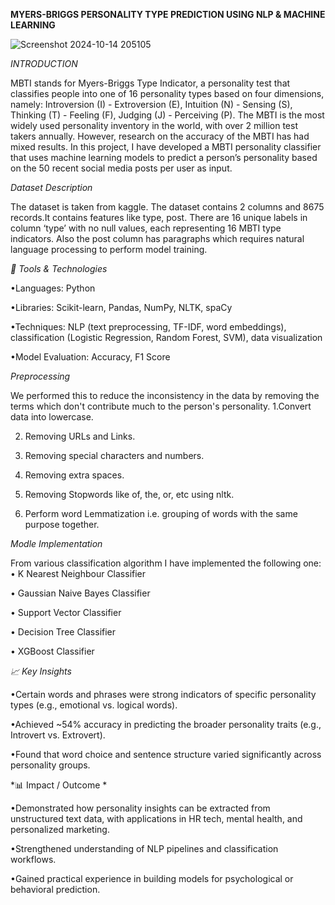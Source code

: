 **MYERS-BRIGGS PERSONALITY TYPE PREDICTION USING NLP & MACHINE LEARNING**

![Screenshot 2024-10-14 205105](https://github.com/user-attachments/assets/05550b36-77a6-4945-b0cb-5f259d426223)

*INTRODUCTION*

MBTI stands for Myers-Briggs Type Indicator, a personality test that classifies people into one of 16 personality types based on four dimensions, namely: Introversion (I) - Extroversion (E), Intuition (N) - Sensing (S), Thinking (T) - Feeling (F), Judging (J) - Perceiving (P). The MBTI is the most widely used personality inventory in the world, with over 2 million test takers annually. However, research on the accuracy of the MBTI has had mixed results. In this project, I have developed a MBTI personality classifier that uses machine learning models to predict a person’s personality based on the 50 recent social media posts per user as input.

*Dataset Description*

The dataset is taken from kaggle. The dataset contains 2 columns and 8675 records.It contains features like type, post. There are 16 unique labels in column ‘type’ with no null values, each representing 16 MBTI type indicators. Also the post column has paragraphs which requires natural language processing to perform model training.

*🧰 Tools & Technologies*

•Languages: Python

•Libraries: Scikit-learn, Pandas, NumPy, NLTK, spaCy

•Techniques: NLP (text preprocessing, TF-IDF, word embeddings), classification (Logistic Regression, Random Forest, SVM), data visualization

•Model Evaluation: Accuracy, F1 Score

*Preprocessing*

We performed this to reduce the inconsistency in the data by removing the terms which don't contribute much to the person's personality.
1.Convert data into lowercase.

2.  Removing URLs and Links.

3. Removing special characters and numbers.
   
4. Removing extra spaces.
  
5. Removing Stopwords like of, the, or, etc using nltk.
  
6. Perform word Lemmatization i.e. grouping of words with the same purpose together.

*Modle Implementation*

From various classification algorithm I have implemented the following one:
• K Nearest Neighbour Classifier

• Gaussian Naive Bayes Classifier

• Support Vector Classifier

• Decision Tree Classifier

• XGBoost Classifier

*📈 Key Insights*

•Certain words and phrases were strong indicators of specific personality types (e.g., emotional vs. logical words).

•Achieved ~54% accuracy in predicting the broader personality traits (e.g., Introvert vs. Extrovert).

•Found that word choice and sentence structure varied significantly across personality groups.

*📊 Impact / Outcome *

•Demonstrated how personality insights can be extracted from unstructured text data, with applications in HR tech, mental health, and personalized marketing.

•Strengthened understanding of NLP pipelines and classification workflows.

•Gained practical experience in building models for psychological or behavioral prediction.


